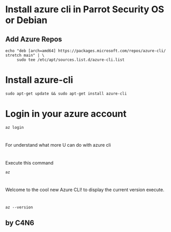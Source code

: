 # Install azure cli in Parrot Security OS or Debian


## Add Azure Repos
```
echo "deb [arch=amd64] https://packages.microsoft.com/repos/azure-cli/ stretch main" | \
     sudo tee /etc/apt/sources.list.d/azure-cli.list
```

# Install azure-cli
```
sudo apt-get update && sudo apt-get install azure-cli
```
# Login in your azure account
```
az login
```
# 
For understand what more U can do with azure cli
#
Execute this command
```
az
```
#
Welcome to the cool new Azure CLI! to display the current version execute.
#
```
az --version
```
## by C4N6
     
